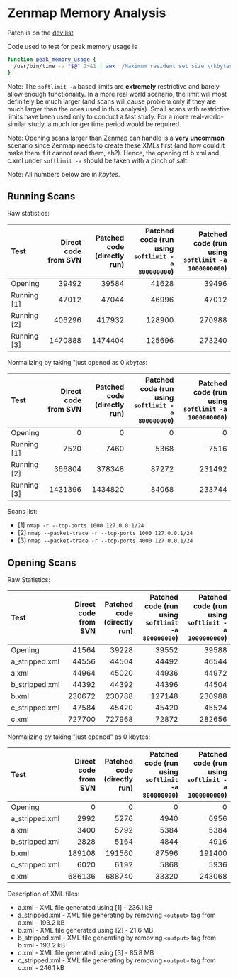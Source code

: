 Zenmap Memory Analysis
======================

Patch is on the [dev list](http://seclists.org/nmap-dev/2014/q2/429)

Code used to test for peak memory usage is
```bash
function peak_memory_usage {
  /usr/bin/time -v "$@" 2>&1 | awk '/Maximum resident set size \(kbytes\): /{print $6 " kbytes"}' | tee /dev/tty | xclip -selection clipboard
}
```

Note: The `softlimit -a` based limits are **extremely** restrictive and barely allow enough functionality. In a more real world scenario, the limit will most definitely be much larger (and scans will cause problem only if they are much larger than the ones used in this analysis). Small scans with restrictive limits have been used only to conduct a fast study. For a more real-world-similar study, a much longer time period would be required.

Note: Opening scans larger than Zenmap can handle is a **very uncommon** scenario since Zenmap needs to create these XMLs first (and how could it make them if it cannot read them, eh?). Hence, the opening of b.xml and c.xml under `softlimit -a` should be taken with a pinch of salt.

Note: All numbers below are in _kbytes_.

Running Scans
-------------

Raw statistics:

| Test        | Direct code from SVN | Patched code (directly run) | Patched code (run using `softlimit -a 800000000`) | Patched code (run using `softlimit -a 1000000000`) |
|:------------|---------------------:|----------------------------:|--------------------------------------------------:|---------------------------------------------------:|
| Opening     | 39492                | 39584                       | 41628                                             | 39496                                              |
| Running [1] | 47012                | 47044                       | 46996                                             | 47012                                              |
| Running [2] | 406296               | 417932                      | 128900                                            | 270988                                             |
| Running [3] | 1470888              | 1474404                     | 125696                                            | 273240                                             |

Normalizing by taking "just opened as 0 _kbytes_:

| Test        | Direct code from SVN | Patched code (directly run) | Patched code (run using `softlimit -a 800000000`) | Patched code (run using `softlimit -a 1000000000`) |
|:------------|---------------------:|----------------------------:|--------------------------------------------------:|---------------------------------------------------:|
| Opening     | 0                    | 0                           | 0                                                 | 0                                                  |
| Running [1] | 7520                 | 7460                        | 5368                                              | 7516                                               |
| Running [2] | 366804               | 378348                      | 87272                                             | 231492                                             |
| Running [3] | 1431396              | 1434820                     | 84068                                             | 233744                                             |


Scans list:

+ [1] `nmap -r --top-ports 1000 127.0.0.1/24`
+ [2] `nmap --packet-trace -r --top-ports 1000 127.0.0.1/24`
+ [3] `nmap --packet-trace -r --top-ports 4000 127.0.0.1/24`




Opening Scans
-------------

Raw Statistics:

| Test           | Direct code from SVN | Patched code (directly run) | Patched code (run using `softlimit -a 800000000`) | Patched code (run using `softlimit -a 1000000000`) |
|:---------------|---------------------:|----------------------------:|--------------------------------------------------:|---------------------------------------------------:|
| Opening        | 41564                | 39228                       | 39552                                             | 39588                                              |
| a_stripped.xml | 44556                | 44504                       | 44492                                             | 46544                                              |
| a.xml          | 44964                | 45020                       | 44936                                             | 44972                                              |
| b_stripped.xml | 44392                | 44392                       | 44396                                             | 44504                                              |
| b.xml          | 230672               | 230788                      | 127148                                            | 230988                                             |
| c_stripped.xml | 47584                | 45420                       | 45420                                             | 45524                                              |
| c.xml          | 727700               | 727968                      | 72872                                             | 282656                                             |

Normalizing by taking "just opened" as 0 kbytes:

| Test           | Direct code from SVN | Patched code (directly run) | Patched code (run using `softlimit -a 800000000`) | Patched code (run using `softlimit -a 1000000000`) |
|:---------------|---------------------:|----------------------------:|--------------------------------------------------:|---------------------------------------------------:|
| Opening        | 0                    | 0                           | 0                                                 | 0                                                  |
| a_stripped.xml | 2992                 | 5276                        | 4940                                              | 6956                                               |
| a.xml          | 3400                 | 5792                        | 5384                                              | 5384                                               |
| b_stripped.xml | 2828                 | 5164                        | 4844                                              | 4916                                               |
| b.xml          | 189108               | 191560                      | 87596                                             | 191400                                             |
| c_stripped.xml | 6020                 | 6192                        | 5868                                              | 5936                                               |
| c.xml          | 686136               | 688740                      | 33320                                             | 243068                                             |


Description of XML files:

+ a.xml - XML file generated using [1] - 236.1 kB
+ a_stripped.xml - XML file generating by removing `<output>` tag from a.xml - 193.2 kB
+ b.xml - XML file generated using [2] - 21.6 MB
+ b_stripped.xml - XML file generating by removing `<output>` tag from b.xml - 193.2 kB
+ c.xml - XML file generated using [3] - 85.8 MB
+ c_stripped.xml - XML file generating by removing `<output>` tag from c.xml - 246.1 kB

